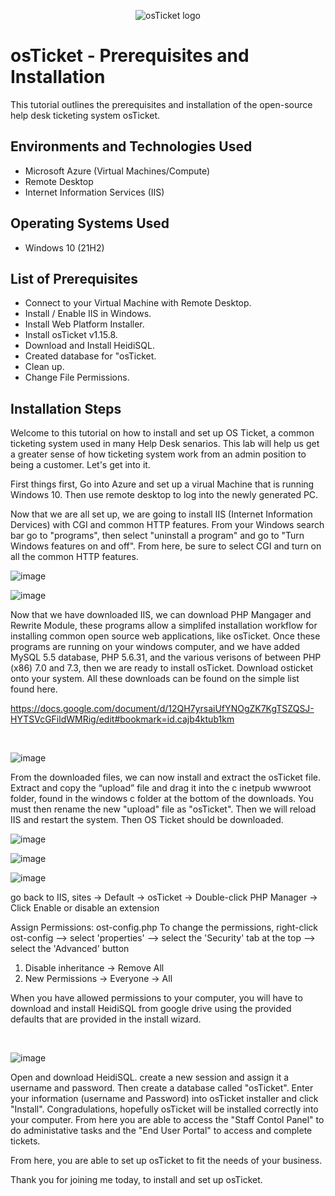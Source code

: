 <p align="center">
<img src="https://i.imgur.com/Clzj7Xs.png" alt="osTicket logo"/>
</p>

<h1>osTicket - Prerequisites and Installation</h1>
This tutorial outlines the prerequisites and installation of the open-source help desk ticketing system osTicket.<br />


<h2>Environments and Technologies Used</h2>

- Microsoft Azure (Virtual Machines/Compute)
- Remote Desktop
- Internet Information Services (IIS)

<h2>Operating Systems Used </h2>

- Windows 10</b> (21H2)

<h2>List of Prerequisites</h2>

- Connect to your Virtual Machine with Remote Desktop.
- Install / Enable IIS in Windows.
- Install Web Platform Installer.
- Install osTicket v1.15.8.
- Download and Install HeidiSQL.
- Created database for "osTicket.
- Clean up.
- Change File Permissions. 

<h2>Installation Steps</h2>


Welcome to this tutorial on how to install and set up OS Ticket, a common ticketing system used in many Help Desk senarios. This lab will help us get a greater sense of how ticketing system work from an admin position to being a customer. Let's get into it.

First things first, Go into Azure and set up a virual Machine that is running Windows 10. Then use remote desktop to log into the newly generated PC.

Now that we are all set up, we are going to install IIS (Internet Information Dervices) with CGI and common HTTP features. From your Windows search bar go to "programs", then select "uninstall a program" and go to "Turn Windows features on and off". From here, be sure to select CGI and turn on all the common HTTP features.

![image](https://github.com/emodjeska/osticket-prereqs/assets/143763072/934a6ea6-26c7-4eb3-a1bb-90744c2a97ee)

![image](https://github.com/emodjeska/osticket-prereqs/assets/143763072/9bb534cb-34fd-4ff7-bc19-9cd170f3f87d)


Now that we have downloaded IIS, we can download PHP Mangager and Rewrite Module, these programs allow a simplifed installation workflow for installing common open source web applications, like osTicket. Once these programs are running on your windows computer, and we have added MySQL 5.5 database, PHP 5.6.31, and the various verisons of between PHP (x86) 7.0 and 7.3, then we are ready to install osTicket. Download osticket onto your system. All these downloads can be found on the simple list found here.

https://docs.google.com/document/d/12QH7yrsaiUfYNOgZK7KgTSZQSJ-HYTSVcGFildWMRig/edit#bookmark=id.cajb4ktub1km
</p>
<br />

![image](https://github.com/emodjeska/osticket-prereqs/assets/143763072/e1490b73-3fa1-4fee-9b79-0e324eb4351f)

From the downloaded files, we can now install and extract the osTicket file. Extract and copy the “upload” file and drag it into the c inetpub wwwroot folder, found in the windows c folder at the bottom of the downloads.  You must then rename the new "upload" file as "osTicket". Then we will reload IIS and restart the system. Then OS Ticket should be downloaded.

![image](https://github.com/emodjeska/osticket-prereqs/assets/143763072/1e2daf2c-d845-49dc-8bf5-d5f5c0523c7e)

![image](https://github.com/emodjeska/osticket-prereqs/assets/143763072/2346de50-2e9f-4cb0-a254-8073d679ff0d)

![image](https://github.com/emodjeska/osticket-prereqs/assets/143763072/0d058043-5949-419e-a394-49166c05bc8a)


 go back to IIS, sites -> Default -> osTicket -> Double-click PHP Manager -> Click Enable or disable an extension
 

Assign Permissions: ost-config.php To change the permissions, right-click ost-config --> select 'properties' --> select the 'Security' tab at the top --> select the 'Advanced' button
1. Disable inheritance -> Remove All
2.  New Permissions -> Everyone -> All

When you have allowed permissions to your computer, you will have to download and install HeidiSQL from google drive using the provided defaults that are provided in the install wizard.

</p>
<br />

![image](https://github.com/emodjeska/osticket-prereqs/assets/143763072/0af0aba0-e2db-4624-b01e-0ac61a584498)


Open and download HeidiSQL. create a new session and assign it a username and password. Then create a database called "osTicket". Enter your information (username and Password) into osTicket installer and click "Install". Congradulations, hopefully osTicket will be installed correctly into your computer. From here you are able to access the "Staff Contol Panel" to do administative tasks and the "End User Portal" to access and complete tickets. 

From here, you are able to set up osTicket to fit the needs of your business. 

Thank you for joining me today, to install and set up osTicket. 
</p>
<br />
